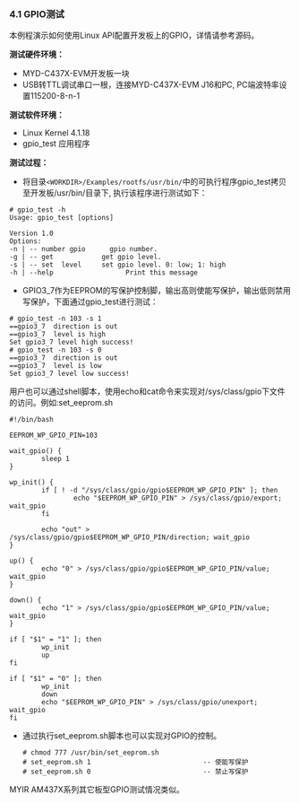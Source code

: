 ### 4.1 GPIO测试

本例程演示如何使用Linux API配置开发板上的GPIO，详情请参考源码。

**测试硬件环境：**

* MYD-C437X-EVM开发板一块  
* USB转TTL调试串口一根，连接MYD-C437X-EVM J16和PC, PC端波特率设置115200-8-n-1

**测试软件环境：**

* Linux Kernel 4.1.18   
* gpio\_test 应用程序  

**测试过程：**

* 将目录`<WORKDIR>/Examples/rootfs/usr/bin/`中的可执行程序gpio\_test拷贝至开发板/usr/bin/目录下, 执行该程序进行测试如下：

```\`
# gpio_test -h
Usage: gpio_test [options]

Version 1.0
Options:
-n | -- number gpio      gpio number.
-g | -- get            get gpio level.
-s | -- set  level     set gpio level. 0: low; 1: high
-h | --help                  Print this message
```

* GPIO3\_7作为EEPROM的写保护控制脚，输出高则使能写保护，输出低则禁用写保护，下面通过gpio\_test进行测试：  

```
# gpio_test -n 103 -s 1
==gpio3_7  direction is out
==gpio3_7  level is high
Set gpio3_7 level high success!
# gpio_test -n 103 -s 0
==gpio3_7  direction is out
==gpio3_7  level is low
Set gpio3_7 level low success!
```

用户也可以通过shell脚本，使用echo和cat命令来实现对/sys/class/gpio下文件的访问。例如:set\_eeprom.sh

```
#!/bin/bash

EEPROM_WP_GPIO_PIN=103

wait_gpio() {
        sleep 1
}

wp_init() {
        if [ ! -d "/sys/class/gpio/gpio$EEPROM_WP_GPIO_PIN" ]; then
                echo "$EEPROM_WP_GPIO_PIN" > /sys/class/gpio/export; wait_gpio
        fi

        echo "out" > /sys/class/gpio/gpio$EEPROM_WP_GPIO_PIN/direction; wait_gpio
}

up() {
        echo "0" > /sys/class/gpio/gpio$EEPROM_WP_GPIO_PIN/value; wait_gpio
}

down() {
        echo "1" > /sys/class/gpio/gpio$EEPROM_WP_GPIO_PIN/value; wait_gpio
}

if [ "$1" = "1" ]; then
        wp_init
        up
fi

if [ "$1" = "0" ]; then
        wp_init
        down
        echo "$EEPROM_WP_GPIO_PIN" > /sys/class/gpio/unexport; wait_gpio
fi
```

* 通过执行set\_eeprom.sh脚本也可以实现对GPIO的控制。  
  ```
  # chmod 777 /usr/bin/set_eeprom.sh
  # set_eeprom.sh 1                            -- 使能写保护
  # set_eeprom.sh 0                            -- 禁止写保护
  ```

MYIR AM437X系列其它板型GPIO测试情况类似。

